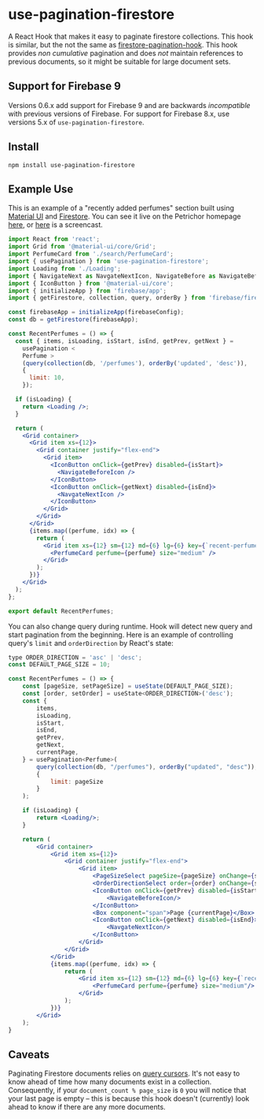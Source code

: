 # use-pagination-firestore

A React Hook that makes it easy to paginate firestore collections.
This hook is similar, but the not the same as
[firestore-pagination-hook](https://github.com/bmcmahen/firestore-pagination-hook). This hook
provides _non cumulative_ pagination and does _not_ maintain references to previous
documents, so it might be suitable for large document sets.

## Support for Firebase 9

Versions 0.6.x add support for Firebase 9 and are backwards _incompatible_ with previous versions of Firebase. For support for Firebase 8.x, use versions 5.x of `use-pagination-firestore`.

## Install

```
npm install use-pagination-firestore
```

## Example Use

This is an example of a "recently added perfumes" section built using [Material UI](https://material-ui.com/)
and [Firestore](https://firebase.google.com/docs/firestore/). You can see it live on the Petrichor homepage [here](https://petrichor.se/), or
[here](https://imgur.com/a/nUrgzaO) is a screencast.

```jsx
import React from 'react';
import Grid from '@material-ui/core/Grid';
import PerfumeCard from './search/PerfumeCard';
import { usePagination } from 'use-pagination-firestore';
import Loading from './Loading';
import { NavigateNext as NavgateNextIcon, NavigateBefore as NavigateBeforeIcon } from '@material-ui/icons';
import { IconButton } from '@material-ui/core';
import { initializeApp } from 'firebase/app';
import { getFirestore, collection, query, orderBy } from 'firebase/firestore';

const firebaseApp = initializeApp(firebaseConfig);
const db = getFirestore(firebaseApp);

const RecentPerfumes = () => {
  const { items, isLoading, isStart, isEnd, getPrev, getNext } =
    usePagination <
    Perfume >
    (query(collection(db, '/perfumes'), orderBy('updated', 'desc')),
    {
      limit: 10,
    });

  if (isLoading) {
    return <Loading />;
  }

  return (
    <Grid container>
      <Grid item xs={12}>
        <Grid container justify="flex-end">
          <Grid item>
            <IconButton onClick={getPrev} disabled={isStart}>
              <NavigateBeforeIcon />
            </IconButton>
            <IconButton onClick={getNext} disabled={isEnd}>
              <NavgateNextIcon />
            </IconButton>
          </Grid>
        </Grid>
      </Grid>
      {items.map((perfume, idx) => {
        return (
          <Grid item xs={12} sm={12} md={6} lg={6} key={`recent-perfume-${idx}`}>
            <PerfumeCard perfume={perfume} size="medium" />
          </Grid>
        );
      })}
    </Grid>
  );
};

export default RecentPerfumes;
```

You can also change query during runtime. Hook will detect new query and start pagination from the beginning.
Here is an example of controlling query's `limit` and `orderDirection` by React's state:

```jsx
type ORDER_DIRECTION = 'asc' | 'desc';
const DEFAULT_PAGE_SIZE = 10;

const RecentPerfumes = () => {
    const [pageSize, setPageSize] = useState(DEFAULT_PAGE_SIZE);
    const [order, setOrder] = useState<ORDER_DIRECTION>('desc');
    const {
        items,
        isLoading,
        isStart,
        isEnd,
        getPrev,
        getNext,
        currentPage,
    } = usePagination<Perfume>(
        query(collection(db, "/perfumes"), orderBy("updated", "desc")),
        {
            limit: pageSize
        }
    );

    if (isLoading) {
        return <Loading/>;
    }

    return (
        <Grid container>
            <Grid item xs={12}>
                <Grid container justify="flex-end">
                    <Grid item>
                        <PageSizeSelect pageSize={pageSize} onChange={setPageSize} />
                        <OrderDirectionSelect order={order} onChange={setOrder} />
                        <IconButton onClick={getPrev} disabled={isStart}>
                            <NavigateBeforeIcon/>
                        </IconButton>
                        <Box component="span">Page {currentPage}</Box>
                        <IconButton onClick={getNext} disabled={isEnd}>
                            <NavgateNextIcon/>
                        </IconButton>
                    </Grid>
                </Grid>
            </Grid>
            {items.map((perfume, idx) => {
                return (
                    <Grid item xs={12} sm={12} md={6} lg={6} key={`recent-perfume-${idx}`}>
                        <PerfumeCard perfume={perfume} size="medium"/>
                    </Grid>
                );
            })}
        </Grid>
    );
}
```

## Caveats

Paginating Firestore documents relies on [query cursors](https://firebase.google.com/docs/firestore/query-data/query-cursors). It's not easy to know
ahead of time how many documents exist in a collection. Consequently, if your `document_count % page_size` is `0` you will notice that your last page
is empty – this is because this hook doesn't (currently) look ahead to know if there are any more documents.

